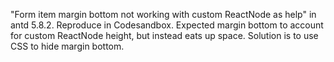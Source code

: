 "Form item margin bottom not working with custom ReactNode as help" in antd 5.8.2. Reproduce in Codesandbox. Expected margin bottom to account for custom ReactNode height, but instead eats up space. Solution is to use CSS to hide margin bottom.
